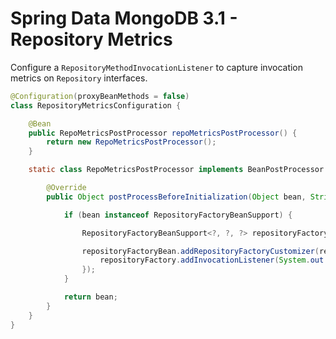 # Spring Data MongoDB 3.1 - Repository Metrics

Configure a `RepositoryMethodInvocationListener` to capture invocation metrics on `Repository` interfaces.

```java
@Configuration(proxyBeanMethods = false)
class RepositoryMetricsConfiguration {

	@Bean
	public RepoMetricsPostProcessor repoMetricsPostProcessor() {
		return new RepoMetricsPostProcessor();
	}

	static class RepoMetricsPostProcessor implements BeanPostProcessor {

		@Override
		public Object postProcessBeforeInitialization(Object bean, String beanName) throws BeansException {

			if (bean instanceof RepositoryFactoryBeanSupport) {

				RepositoryFactoryBeanSupport<?, ?, ?> repositoryFactoryBean = (RepositoryFactoryBeanSupport<?, ?, ?>) bean;

				repositoryFactoryBean.addRepositoryFactoryCustomizer(repositoryFactory -> {
					repositoryFactory.addInvocationListener(System.out::println);  // register the invocation listener
				});
			}

			return bean;
		}
	}
}
```
